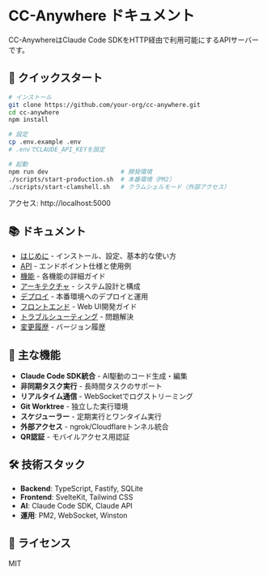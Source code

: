 # CC-Anywhere ドキュメント

CC-AnywhereはClaude Code SDKをHTTP経由で利用可能にするAPIサーバーです。

## 🚀 クイックスタート

```bash
# インストール
git clone https://github.com/your-org/cc-anywhere.git
cd cc-anywhere
npm install

# 設定
cp .env.example .env
# .envでCLAUDE_API_KEYを設定

# 起動
npm run dev                    # 開発環境
./scripts/start-production.sh  # 本番環境（PM2）
./scripts/start-clamshell.sh   # クラムシェルモード（外部アクセス）
```

アクセス: http://localhost:5000

## 📚 ドキュメント

- [はじめに](./getting-started/) - インストール、設定、基本的な使い方
- [API](./api/) - エンドポイント仕様と使用例
- [機能](./features/) - 各機能の詳細ガイド
- [アーキテクチャ](./architecture/overview.md) - システム設計と構成
- [デプロイ](./deployment/) - 本番環境へのデプロイと運用
- [フロントエンド](./frontend/) - Web UI開発ガイド
- [トラブルシューティング](./troubleshooting.md) - 問題解決
- [変更履歴](./CHANGELOG.md) - バージョン履歴

## 🔑 主な機能

- **Claude Code SDK統合** - AI駆動のコード生成・編集
- **非同期タスク実行** - 長時間タスクのサポート
- **リアルタイム通信** - WebSocketでログストリーミング
- **Git Worktree** - 独立した実行環境
- **スケジューラー** - 定期実行とワンタイム実行
- **外部アクセス** - ngrok/Cloudflareトンネル統合
- **QR認証** - モバイルアクセス用認証

## 🛠 技術スタック

- **Backend**: TypeScript, Fastify, SQLite
- **Frontend**: SvelteKit, Tailwind CSS
- **AI**: Claude Code SDK, Claude API
- **運用**: PM2, WebSocket, Winston

## 📝 ライセンス

MIT